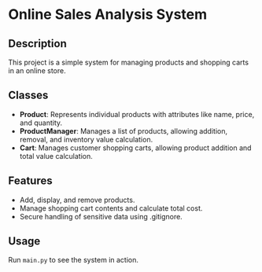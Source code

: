 # Online Sales Analysis System

## Description
This project is a simple system for managing products and shopping carts in an online store.

## Classes
- **Product**: Represents individual products with attributes like name, price, and quantity.
- **ProductManager**: Manages a list of products, allowing addition, removal, and inventory value calculation.
- **Cart**: Manages customer shopping carts, allowing product addition and total value calculation.

## Features
- Add, display, and remove products.
- Manage shopping cart contents and calculate total cost.
- Secure handling of sensitive data using .gitignore.

## Usage
Run `main.py` to see the system in action.
